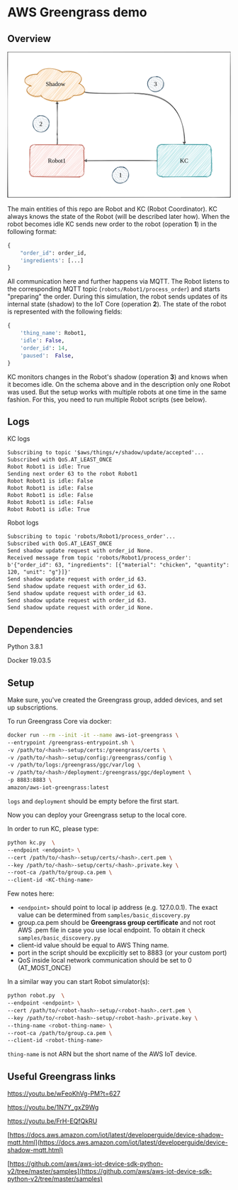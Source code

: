 
# AWS Greengrass demo

## Overview

![Schema][schema]

The main entities of this repo are Robot and KC (Robot Coordinator).
KC always knows the state of the Robot (will be described later how). When the robot becomes idle KC sends new order to the robot (operation **1**) in the following format:
```python
{
	"order_id": order_id,
	'ingredients': [...]
}
```
All communication here and further happens via MQTT. The Robot listens to the corresponding MQTT topic (`robots/Robot1/process_order`) and starts "preparing" the order. During this simulation, the robot sends updates of its internal state (shadow) to the IoT Core (operation **2**).  The state of the robot is represented with the following fields:
```python
{
	'thing_name': Robot1,
	'idle': False,
	'order_id': 14,
	'paused':  False,
}
```
KC monitors changes in the Robot's shadow (operation **3**) and knows when it becomes idle.
On the schema above and in the description only one Robot was used. But the setup works with multiple robots at one time in the same fashion. For this, you need to run multiple Robot scripts (see below).

## Logs
KC logs
```
Subscribing to topic '$aws/things/+/shadow/update/accepted'...
Subscribed with QoS.AT_LEAST_ONCE
Robot Robot1 is idle: True
Sending next order 63 to the robot Robot1
Robot Robot1 is idle: False
Robot Robot1 is idle: False
Robot Robot1 is idle: False
Robot Robot1 is idle: False
Robot Robot1 is idle: True
```
Robot logs
```
Subscribing to topic 'robots/Robot1/process_order'...
Subscribed with QoS.AT_LEAST_ONCE
Send shadow update request with order_id None.
Received message from topic 'robots/Robot1/process_order': b'{"order_id": 63, "ingredients": [{"material": "chicken", "quantity": 120, "unit": "g"}]}'
Send shadow update request with order_id 63.
Send shadow update request with order_id 63.
Send shadow update request with order_id 63.
Send shadow update request with order_id 63.
Send shadow update request with order_id None.
```

## Dependencies
Python 3.8.1

Docker 19.03.5

## Setup
Make sure, you've created the Greengrass group, added devices, and set up subscriptions.

To run Greengrass Core via docker:
```bash
docker run --rm --init -it --name aws-iot-greengrass \
--entrypoint /greengrass-entrypoint.sh \
-v /path/to/<hash>-setup/certs:/greengrass/certs \
-v /path/to/<hash>-setup/config:/greengrass/config \
-v /path/to/logs:/greengrass/ggc/var/log \
-v /path/to/<hash>/deployment:/greengrass/ggc/deployment \
-p 8883:8883 \
amazon/aws-iot-greengrass:latest
```
`logs` and `deployment` should be empty before the first start.

Now you can deploy your Greengrass setup to the local core.

In order to run KC, please type:
```bash
python kc.py  \
--endpoint <endpoint> \
--cert /path/to/<hash>-setup/certs/<hash>.cert.pem \
--key /path/to/<hash>-setup/certs/<hash>.private.key \
--root-ca /path/to/group.ca.pem \
--client-id <KC-thing-name>
```
Few notes here:
- `<endpoint>` should point to local ip address (e.g. 127.0.0.1). The exact value can be determined from `samples/basic_discovery.py`
- group.ca.pem should be **Greengrass group certificate** and not root AWS .pem file in case you use local endpoint. To obtain it check `samples/basic_discovery.py`
- client-id value should be equal to AWS Thing name.
- port in the script should be excplicitly set to 8883 (or your custom port)
- QoS inside local network communication should be set to 0 (AT_MOST_ONCE)

In a similar way you can start Robot simulator(s):
```bash
python robot.py  \
--endpoint <endpoint> \
--cert /path/to/<robot-hash>-setup/<robot-hash>.cert.pem \
--key /path/to/<robot-hash>-setup/<robot-hash>.private.key \
--thing-name <robot-thing-name> \
--root-ca /path/to/group.ca.pem \
--client-id <robot-thing-name>
```
`thing-name` is not ARN but the short name of the AWS IoT device.

## Useful Greengrass links
https://youtu.be/wFeoKhVg-PM?t=627

https://youtu.be/1N7Y_gxZ9Wg

https://youtu.be/FrH-EQfQkRU

[https://docs.aws.amazon.com/iot/latest/developerguide/device-shadow-mqtt.html](https://docs.aws.amazon.com/iot/latest/developerguide/device-shadow-mqtt.html)

[https://github.com/aws/aws-iot-device-sdk-python-v2/tree/master/samples](https://github.com/aws/aws-iot-device-sdk-python-v2/tree/master/samples)



[schema]: docs/schema.png "SCHEMA"
